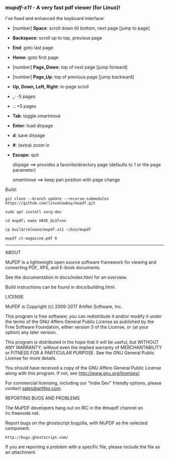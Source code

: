 ### *mupdf-x11* - A very fast pdf viewer (for Linux)!

I've fixed and enhanced the keyboard interface:

 - [number] **Space**: scroll down till bottom, next page [jump to page]
 - **Backspace**: scroll up to top, previous page
 - **End**: goto last page
 - **Home**: goto first page
 - [number] **Page_Down**: top of next page [jump forward]
 - [number] **Page_Up**: top of previous page [jump backward]
 - **Up, Down, Left, Right**: in-page scroll
 - **,**: -5 pages
 - **.**: +5 pages
 - **Tab**: toggle smartmove
 - **Enter**: load dirpage
 - **d**: save dirpage
 - **#**: (extra) zoom in
 - **Escape**: quit

    *dirpage* ==> provides a favorite/directory page
    (defaults to 1 or the page parameter)

    *smartmove* ==> keep pan position with page change


*Build*:

```
git clone --branch update --recurse-submodules https://github.com/linuxCowboy/mupdf.git

sudo apt install xorg-dev

cd mupdf; make HAVE_GLUT=no

cp build/release/mupdf-x11 ~/bin/mupdf

mupdf ct-magazine.pdf 6
```

-----

ABOUT

MuPDF is a lightweight open source software framework for viewing and converting
PDF, XPS, and E-book documents.

See the documentation in docs/index.html for an overview.

Build instructions can be found in docs/building.html.

LICENSE

MuPDF is Copyright (c) 2006-2017 Artifex Software, Inc.

This program is free software: you can redistribute it and/or modify it under
the terms of the GNU Affero General Public License as published by the Free
Software Foundation, either version 3 of the License, or (at your option) any
later version.

This program is distributed in the hope that it will be useful, but WITHOUT ANY
WARRANTY; without even the implied warranty of MERCHANTABILITY or FITNESS FOR A
PARTICULAR PURPOSE. See the GNU General Public License for more details.

You should have received a copy of the GNU Affero General Public License along
with this program. If not, see <http://www.gnu.org/licenses/>.

For commercial licensing, including our "Indie Dev" friendly options,
please contact sales@artifex.com.

REPORTING BUGS AND PROBLEMS

The MuPDF developers hang out on IRC in the #mupdf channel on irc.freenode.net.

Report bugs on the ghostscript bugzilla, with MuPDF as the selected component.

	http://bugs.ghostscript.com/

If you are reporting a problem with a specific file, please include the file as
an attachment.
